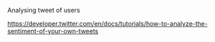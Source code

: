 Analysing tweet of users

https://developer.twitter.com/en/docs/tutorials/how-to-analyze-the-sentiment-of-your-own-tweets